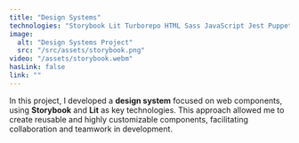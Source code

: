 ```yaml
---
title: "Design Systems"
technologies: "Storybook Lit Turborepo HTML Sass JavaScript Jest Puppeteer Cucumber"
image:
  alt: "Design Systems Project"
  src: "/src/assets/storybook.png"
video: "/assets/storybook.webm"
hasLink: false
link: ""
---
```

In this project, I developed a **design system** focused on web components, using **Storybook** and **Lit** as key technologies. This approach allowed me to create reusable and highly customizable components, facilitating collaboration and teamwork in development.
